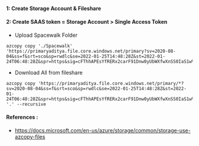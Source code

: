 #### 1: Create Storage Account & Fileshare
#### 2: Create SAAS token = Storage Account > Single Access Token
- Upload Spacewalk Folder
```
azcopy copy './Spacewalk' 'https://primaryaditya.file.core.windows.net/primary?sv=2020-08-04&ss=f&srt=sco&sp=rwdlc&se=2022-01-25T14:48:28Z&st=2022-01-24T06:48:28Z&spr=https&sig=cFThhAPEsYfRERx2carF91Dnw0yUbWXfwXnSS0IaS1w%3D'
```
- Download All from fileshare
```
azcopy copy 'https://primaryaditya.file.core.windows.net/primary/*?sv=2020-08-04&ss=f&srt=sco&sp=rwdlc&se=2022-01-25T14:48:28Z&st=2022-01-24T06:48:28Z&spr=https&sig=cFThhAPEsYfRERx2carF91Dnw0yUbWXfwXnSS0IaS1w%3D' '.' --recursive

```
#### References :
- https://docs.microsoft.com/en-us/azure/storage/common/storage-use-azcopy-files
